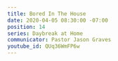 ```yaml
---
title: Bored In The House
date: 2020-04-05 08:30:00 -07:00
position: 14
series: Daybreak at Home
communicator: Pastor Jason Graves
youtube_id: QUq36WmFP6w
---
```


